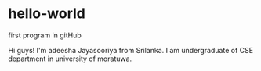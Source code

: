 # hello-world
first program in gitHub

Hi guys! 
I'm adeesha Jayasooriya from Srilanka. I am undergraduate of CSE department in university of moratuwa. 

